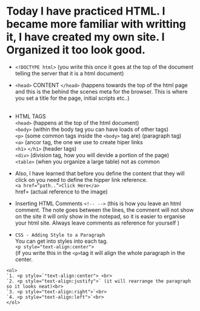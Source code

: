 

<h1>Today I have practiced <strong>HTML</strong>. I became more familiar with writting it, I have created my own site. I Organized it too look good. </h1>


- `<!DOCTYPE html>` 
(you write this once it goes at the top of the document telling the server that it is a html document)

- `<head>` CONTENT `</head>` (happens towards the top of the html page and this is the behind the scenes meta for the browser. This is where you set a title for the page, initial scripts etc..)
<br><br>
- HTML TAGS <br>
`<head>` (happens at the top of the html document) <br>
`<body>` (within the body tag you can have loads of other tags) <br>
`<p>` (some common tags inside the `<body>` tag are) (paragraph tag) <br>
`<a>` (ancor tag, the one we use to create hiper links<br>
`<h1>`  `</h1>`  (header tags) <br>
`<div>` (division tag, how you will devide a portion of the page)<br>
`<table>` (when you organize a large table) not as common<br>

- Also, I have learned that before you define the content that they will click on you need to define the hipper link reference. <br>
`<a href=”path..”>Click Here</a>`<br>
href= (actual reference to the image) 

-  Inserting HTML Comments
`<!-- -->` (this is how you leave an html comment. The note goes between the lines, the comment will not show on the site it will only show in the notepad, so it is easier to erganise your html site. Always leave comments as reference for yourself  )

- `CSS - Adding Style to a Paragraph`<br>
You can get into styles into each tag. <br>
`<p style="text-align:center">` <br>(if you write this in the `<p>`tag it will align the whole paragraph in the center. <br>
```
<ol>
`1.	<p style=`"text-align:center"> <br>
`2.	<p style="text-align:justify">` (it will rearrange the paragraph so it looks neat)<br>
`3.	<p style="text-align:right">`<br>
`4.	<p style="text-align:left">`<br>
</ol>
```
